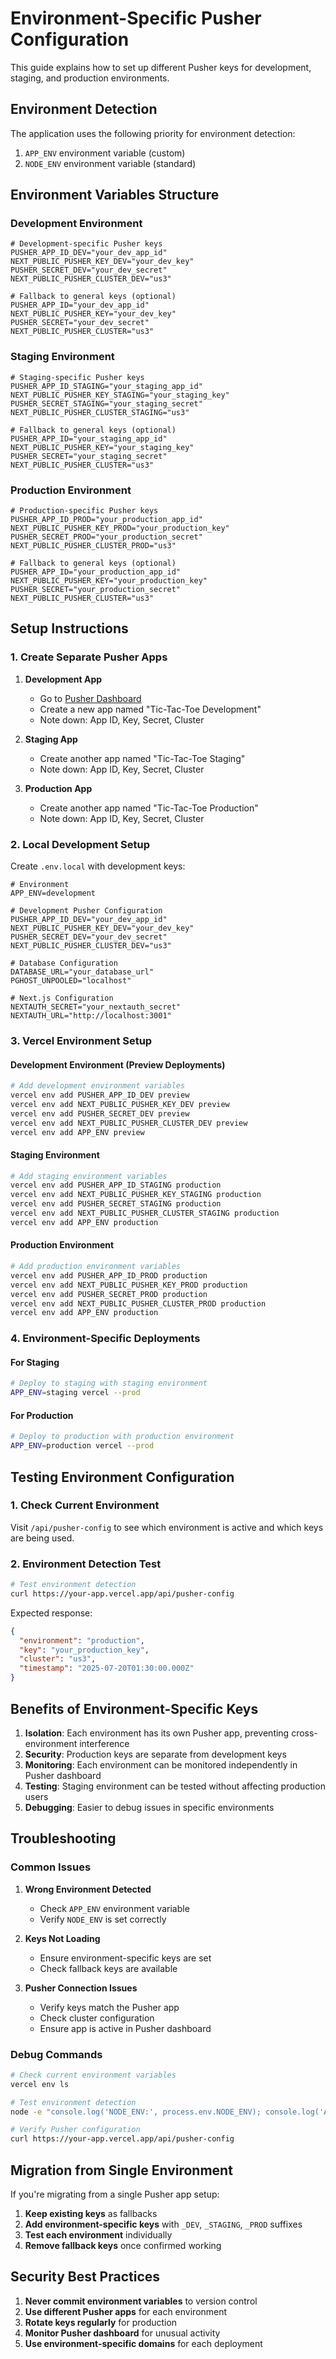 # Environment-Specific Pusher Configuration

This guide explains how to set up different Pusher keys for development, staging, and production environments.

## Environment Detection

The application uses the following priority for environment detection:
1. `APP_ENV` environment variable (custom)
2. `NODE_ENV` environment variable (standard)

## Environment Variables Structure

### Development Environment
```env
# Development-specific Pusher keys
PUSHER_APP_ID_DEV="your_dev_app_id"
NEXT_PUBLIC_PUSHER_KEY_DEV="your_dev_key"
PUSHER_SECRET_DEV="your_dev_secret"
NEXT_PUBLIC_PUSHER_CLUSTER_DEV="us3"

# Fallback to general keys (optional)
PUSHER_APP_ID="your_dev_app_id"
NEXT_PUBLIC_PUSHER_KEY="your_dev_key"
PUSHER_SECRET="your_dev_secret"
NEXT_PUBLIC_PUSHER_CLUSTER="us3"
```

### Staging Environment
```env
# Staging-specific Pusher keys
PUSHER_APP_ID_STAGING="your_staging_app_id"
NEXT_PUBLIC_PUSHER_KEY_STAGING="your_staging_key"
PUSHER_SECRET_STAGING="your_staging_secret"
NEXT_PUBLIC_PUSHER_CLUSTER_STAGING="us3"

# Fallback to general keys (optional)
PUSHER_APP_ID="your_staging_app_id"
NEXT_PUBLIC_PUSHER_KEY="your_staging_key"
PUSHER_SECRET="your_staging_secret"
NEXT_PUBLIC_PUSHER_CLUSTER="us3"
```

### Production Environment
```env
# Production-specific Pusher keys
PUSHER_APP_ID_PROD="your_production_app_id"
NEXT_PUBLIC_PUSHER_KEY_PROD="your_production_key"
PUSHER_SECRET_PROD="your_production_secret"
NEXT_PUBLIC_PUSHER_CLUSTER_PROD="us3"

# Fallback to general keys (optional)
PUSHER_APP_ID="your_production_app_id"
NEXT_PUBLIC_PUSHER_KEY="your_production_key"
PUSHER_SECRET="your_production_secret"
NEXT_PUBLIC_PUSHER_CLUSTER="us3"
```

## Setup Instructions

### 1. Create Separate Pusher Apps

1. **Development App**
   - Go to [Pusher Dashboard](https://dashboard.pusher.com/)
   - Create a new app named "Tic-Tac-Toe Development"
   - Note down: App ID, Key, Secret, Cluster

2. **Staging App**
   - Create another app named "Tic-Tac-Toe Staging"
   - Note down: App ID, Key, Secret, Cluster

3. **Production App**
   - Create another app named "Tic-Tac-Toe Production"
   - Note down: App ID, Key, Secret, Cluster

### 2. Local Development Setup

Create `.env.local` with development keys:
```env
# Environment
APP_ENV=development

# Development Pusher Configuration
PUSHER_APP_ID_DEV="your_dev_app_id"
NEXT_PUBLIC_PUSHER_KEY_DEV="your_dev_key"
PUSHER_SECRET_DEV="your_dev_secret"
NEXT_PUBLIC_PUSHER_CLUSTER_DEV="us3"

# Database Configuration
DATABASE_URL="your_database_url"
PGHOST_UNPOOLED="localhost"

# Next.js Configuration
NEXTAUTH_SECRET="your_nextauth_secret"
NEXTAUTH_URL="http://localhost:3001"
```

### 3. Vercel Environment Setup

#### Development Environment (Preview Deployments)
```bash
# Add development environment variables
vercel env add PUSHER_APP_ID_DEV preview
vercel env add NEXT_PUBLIC_PUSHER_KEY_DEV preview
vercel env add PUSHER_SECRET_DEV preview
vercel env add NEXT_PUBLIC_PUSHER_CLUSTER_DEV preview
vercel env add APP_ENV preview
```

#### Staging Environment
```bash
# Add staging environment variables
vercel env add PUSHER_APP_ID_STAGING production
vercel env add NEXT_PUBLIC_PUSHER_KEY_STAGING production
vercel env add PUSHER_SECRET_STAGING production
vercel env add NEXT_PUBLIC_PUSHER_CLUSTER_STAGING production
vercel env add APP_ENV production
```

#### Production Environment
```bash
# Add production environment variables
vercel env add PUSHER_APP_ID_PROD production
vercel env add NEXT_PUBLIC_PUSHER_KEY_PROD production
vercel env add PUSHER_SECRET_PROD production
vercel env add NEXT_PUBLIC_PUSHER_CLUSTER_PROD production
vercel env add APP_ENV production
```

### 4. Environment-Specific Deployments

#### For Staging
```bash
# Deploy to staging with staging environment
APP_ENV=staging vercel --prod
```

#### For Production
```bash
# Deploy to production with production environment
APP_ENV=production vercel --prod
```

## Testing Environment Configuration

### 1. Check Current Environment
Visit `/api/pusher-config` to see which environment is active and which keys are being used.

### 2. Environment Detection Test
```bash
# Test environment detection
curl https://your-app.vercel.app/api/pusher-config
```

Expected response:
```json
{
  "environment": "production",
  "key": "your_production_key",
  "cluster": "us3",
  "timestamp": "2025-07-20T01:30:00.000Z"
}
```

## Benefits of Environment-Specific Keys

1. **Isolation**: Each environment has its own Pusher app, preventing cross-environment interference
2. **Security**: Production keys are separate from development keys
3. **Monitoring**: Each environment can be monitored independently in Pusher dashboard
4. **Testing**: Staging environment can be tested without affecting production users
5. **Debugging**: Easier to debug issues in specific environments

## Troubleshooting

### Common Issues

1. **Wrong Environment Detected**
   - Check `APP_ENV` environment variable
   - Verify `NODE_ENV` is set correctly

2. **Keys Not Loading**
   - Ensure environment-specific keys are set
   - Check fallback keys are available

3. **Pusher Connection Issues**
   - Verify keys match the Pusher app
   - Check cluster configuration
   - Ensure app is active in Pusher dashboard

### Debug Commands

```bash
# Check current environment variables
vercel env ls

# Test environment detection
node -e "console.log('NODE_ENV:', process.env.NODE_ENV); console.log('APP_ENV:', process.env.APP_ENV);"

# Verify Pusher configuration
curl https://your-app.vercel.app/api/pusher-config
```

## Migration from Single Environment

If you're migrating from a single Pusher app setup:

1. **Keep existing keys** as fallbacks
2. **Add environment-specific keys** with `_DEV`, `_STAGING`, `_PROD` suffixes
3. **Test each environment** individually
4. **Remove fallback keys** once confirmed working

## Security Best Practices

1. **Never commit environment variables** to version control
2. **Use different Pusher apps** for each environment
3. **Rotate keys regularly** for production
4. **Monitor Pusher dashboard** for unusual activity
5. **Use environment-specific domains** for each deployment 